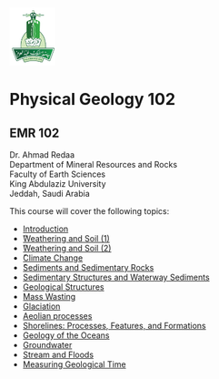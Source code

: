 <img src="images/KAU_logo.png" alt="KAU_LOGO" width="80" height="102">


# Physical Geology 102
## EMR 102


Dr. Ahmad Redaa  
Department of Mineral Resources and Rocks  
Faculty of Earth Sciences  
King Abdulaziz University  
Jeddah, Saudi Arabia 


This course will cover the following topics:  

- [Introduction](Slides/lecture_1.html)
- [ًWeathering and Soil (1)](Slides/lecture_2.html)
- [ًWeathering and Soil (2)](Slides/lecture_3.html)
- [ًClimate Change](Slides/lecture_4.html)
- [ًSediments and Sedimentary Rocks](Slides/lecture_5.html)
- [Sedimentary Structures and Waterway Sediments](Slides/lecture_6.html)
- [Geological Structures](Slides/lecture_7.html)
- [Mass Wasting](Slides/lecture_8.html)
- [Glaciation](Slides/lecture_9.html)
- [Aeolian processes](Slides/lecture_10.html)
- [Shorelines: Processes, Features, and Formations](Slides/lecture_11.html)
- [Geology of the Oceans](Slides/lecture_12.html)
- [Groundwater](Slides/lecture_13.html)
- [Stream and Floods](Slides/lecture_14.html)
- [Measuring Geological Time](Slides/lecture_15.html)
